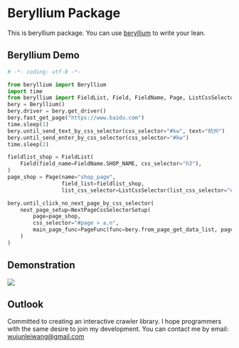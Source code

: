 # Beryllium Package

This is beryllium package. You can use [beryllium](https://github.com/mannuan/beryllium/) to write your lean.

## Beryllium Demo
```python
# -*- coding: utf-8 -*-

from beryllium import Beryllium
import time
from beryllium import FieldList, Field, FieldName, Page, ListCssSelector, Mongodb, NextPageCssSelectorSetup, PageFunc
bery = Beryllium()
bery.driver = bery.get_driver()
bery.fast_get_page("https://www.baidu.com")
time.sleep(1)
bery.until_send_text_by_css_selector(css_selector="#kw", text="杭州")
bery.until_send_enter_by_css_selector(css_selector="#kw")
time.sleep(2)

fieldlist_shop = FieldList(
    Field(field_name=FieldName.SHOP_NAME, css_selector="h3"),
)
page_shop = Page(name="shop_page",
                 field_list=fieldlist_shop,
                 list_css_selector=ListCssSelector(list_css_selector="#content_left > div.result.c-container"))

bery.until_click_no_next_page_by_css_selector(
    next_page_setup=NextPageCssSelectorSetup(
        page=page_shop,
        css_selector="#page > a.n",
        main_page_func=PageFunc(func=bery.from_page_get_data_list, page=page_shop)
    )
)
```

## Demonstration

<img src="https://mannuan.github.io/images/IMG_0813.GIF">


## Outlook
Committed to creating an interactive crawler library. I hope programmers with the same desire to join my development. You can contact me by email: wujunleiwang@gmail.com
